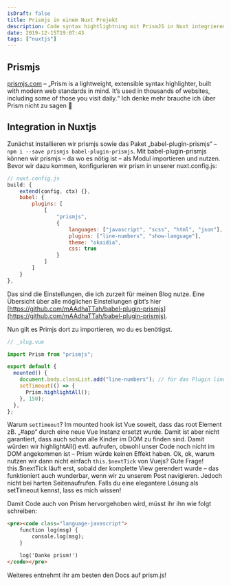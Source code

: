 ```yaml
---
isDraft: false
title: Prismjs in einem Nuxt Projekt
description: Code syntax hightlightning mit PrismJS in Nuxt integrieren
date: 2019-12-15T19:07:43
tags: ["nuxtjs"]
---
```


## Prismjs

[prismjs.com](https://prismjs.com/) – „Prism is a lightweight, extensible syntax highlighter, built with modern web standards in mind. It’s used in thousands of websites, including some of those you visit daily.“ Ich denke mehr brauche ich über Prism nicht zu sagen 🙂

## Integration in Nuxtjs

Zunächst installieren wir prismjs sowie das Paket „babel-plugin-prismjs“ – `npm i --save prismjs babel-plugin-prismjs`. Mit babel-plugin-prismjs können wir prismjs – da wo es nötig ist – als Modul importieren und nutzen. Bevor wir dazu kommen, konfigurieren wir prism in unserer nuxt.config.js:

```javascript
// nuxt.config.js
build: {
    extend(config, ctx) {},
    babel: {
        plugins: [
            [
                "prismjs",
                {
                    languages: ["javascript", "scss", "html", "json"],
                    plugins: ["line-numbers", "show-language"],
                    theme: "okaidia",
                    css: true
                }
            ]
        ]
    }
},
```

Das sind die Einstellungen, die ich zurzeit für meinen Blog nutze. Eine Übersicht über alle möglichen Einstellungen gibt’s hier [https://github.com/mAAdhaTTah/babel-plugin-prismjs](https://github.com/mAAdhaTTah/babel-plugin-prismjs).

Nun gilt es Primjs dort zu importieren, wo du es benötigst.

```javascript
// _slug.vue

import Prism from "prismjs";

export default {
  mounted() {
    document.body.classList.add("line-numbers"); // für das Plugin line-numbers - siehe prism docs
    setTimeout(() => {
      Prism.highlightAll();
    }, 150);
  },
};
```

Warum `setTimeout`? Im mounted hook ist Vue soweit, dass das root Element zB. „#app“ durch eine neue Vue Instanz ersetzt wurde. Damit ist aber nicht garantiert, dass auch schon alle Kinder im DOM zu finden sind. Damit würden wir highlightAll() evtl. aufrufen, obwohl unser Code noch nicht im DOM angekommen ist – Prism würde keinen Effekt haben. Ok, ok, warum nutzen wir dann nicht einfach `this.$nextTick` von Vuejs? Gute Frage! this.$nextTick läuft erst, sobald der komplette View gerendert wurde – das funktioniert auch wunderbar, wenn wir zu unserem Post navigieren. Jedoch nicht bei harten Seitenaufrufen. Falls du eine elegantere Lösung als setTimeout kennst, lass es mich wissen!

Damit Code auch von Prism hervorgehoben wird, müsst ihr ihn wie folgt schreiben:

```html
<pre><code class="language-javascript">
    function log(msg) {
        console.log(msg);
    }

    log('Danke prism!')
</code></pre>
```

Weiteres entnehmt ihr am besten den Docs auf prism.js!
